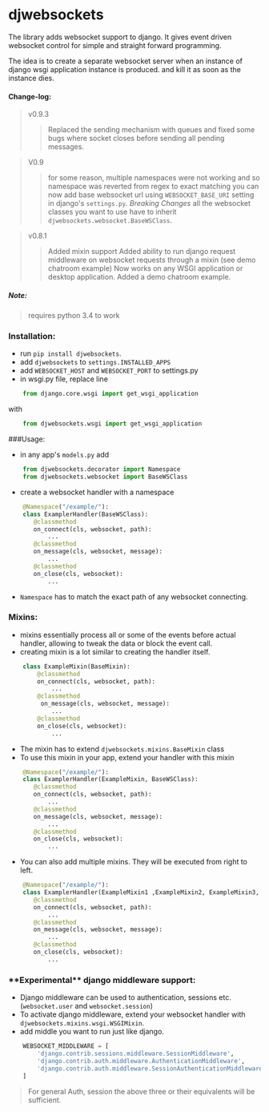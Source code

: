 # djwebsockets
The library adds websocket support to django. It gives event driven websocket control for simple and straight forward programming.


The idea is to create a separate websocket server when an instance of django wsgi application instance is produced. and kill it as soon as the instance dies.


#### Change-log:
> v0.9.3
> > Replaced the sending mechanism with queues and fixed some bugs where socket closes before sending all pending messages.

> V0.9
> > for some reason, multiple namespaces were not working and so namespace was reverted from regex to exact matching
> > you can now add base websocket url using `WEBSOCKET_BASE_URI` setting in django's `settings.py`.
> > *Breaking Changes*
> > all the websocket classes you want to use have to inherit `djwebsockets.websocket.BaseWSClass`.

> v0.8.1
> > Added mixin support
> > Added ability to run django request middleware on websocket requests through a mixin (see demo chatroom example)
> > Now works on any WSGI application or desktop application.
> > Added a demo chatroom example. 

##### Note:
> requires python 3.4 to work

### Installation:
- run `pip install djwebsockets`.
- add ```djwebsockets``` to ```settings.INSTALLED_APPS``` 
- add ```WEBSOCKET_HOST``` and ```WEBSOCKET_PORT``` to settings.py
- in wsgi.py file, replace line
```python
    from django.core.wsgi import get_wsgi_application 
```
   with
```python
    from djwebsockets.wsgi import get_wsgi_application
```

###Usage:
* in any app's ```models.py``` add
```python
    from djwebsockets.decorator import Namespace
    from djwebsockets.websocket import BaseWSClass
```
* create a websocket handler with a namespace 
```python 
    @Namespace("/example/"):
    class ExamplerHandler(BaseWSClass):
       @classmethod
       on_connect(cls, websocket, path):
           ...
       @classmethod
       on_message(cls, websocket, message):
           ...
       @classmethod
       on_close(cls, websocket):
           ...
```
* `Namespace` has to match the exact path of any websocket connecting.

### Mixins:
- mixins essentially process all or some of the events before actual handler, allowing to tweak the data or block the event call.
- creating mixin is a lot similar to creating the handler itself. 
```python
    class ExampleMixin(BaseMixin):
        @classmethod
        on_connect(cls, websocket, path):
            ...
        @classmethod
         on_message(cls, websocket, message):
            ...
        @classmethod
        on_close(cls, websocket):
            ...
```
- The mixin has to extend `djwebsockets.mixins.BaseMixin` class
- To use this mixin in your app, extend your handler with this mixin
```python 
    @Namespace("/example/"):
    class ExamplerHandler(ExampleMixin, BaseWSClass):
       @classmethod
       on_connect(cls, websocket, path):
           ...
       @classmethod
       on_message(cls, websocket, message):
           ...
       @classmethod
       on_close(cls, websocket):
           ...
```
- You can also add multiple mixins. They will be executed from right to left.
```python 
    @Namespace("/example/"):
    class ExamplerHandler(ExampleMixin1 ,ExampleMixin2, ExampleMixin3, BaseWSClass):
       @classmethod
       on_connect(cls, websocket, path):
           ...
       @classmethod
       on_message(cls, websocket, message):
           ...
       @classmethod
       on_close(cls, websocket):
           ...
```

### \*\*Experimental\*\* django middleware support:

- Django middleware can be used to authentication, sessions etc. (```websocket.user``` and ```websocket.session```)
- To activate django middleware, extend your websocket handler with `djwebsockets.mixins.wsgi.WSGIMixin`.
- add middle you want to run just like django.
```python
    WEBSOCKET_MIDDLEWARE = [
        'django.contrib.sessions.middleware.SessionMiddleware',
        'django.contrib.auth.middleware.AuthenticationMiddleware',
        'django.contrib.auth.middleware.SessionAuthenticationMiddleware',
    ]
```
> For general Auth, session the above three or their equivalents will be sufficient.

